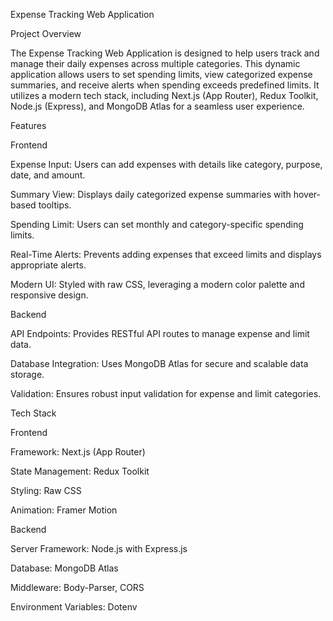 Expense Tracking Web Application

Project Overview

The Expense Tracking Web Application is designed to help users track and manage their daily expenses across multiple categories. This dynamic application allows users to set spending limits, view categorized expense summaries, and receive alerts when spending exceeds predefined limits. It utilizes a modern tech stack, including Next.js (App Router), Redux Toolkit, Node.js (Express), and MongoDB Atlas for a seamless user experience.

Features

Frontend

Expense Input: Users can add expenses with details like category, purpose, date, and amount.

Summary View: Displays daily categorized expense summaries with hover-based tooltips.

Spending Limit: Users can set monthly and category-specific spending limits.

Real-Time Alerts: Prevents adding expenses that exceed limits and displays appropriate alerts.

Modern UI: Styled with raw CSS, leveraging a modern color palette and responsive design.

Backend

API Endpoints: Provides RESTful API routes to manage expense and limit data.

Database Integration: Uses MongoDB Atlas for secure and scalable data storage.

Validation: Ensures robust input validation for expense and limit categories.

Tech Stack

Frontend

Framework: Next.js (App Router)

State Management: Redux Toolkit

Styling: Raw CSS

Animation: Framer Motion

Backend

Server Framework: Node.js with Express.js

Database: MongoDB Atlas

Middleware: Body-Parser, CORS

Environment Variables: Dotenv
